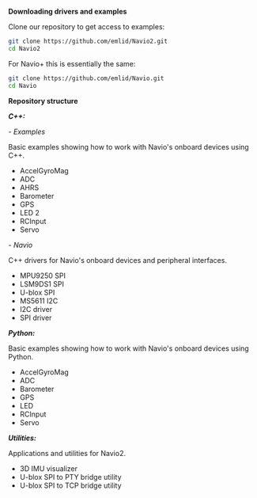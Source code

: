 **Downloading drivers and examples**

Clone our repository to get access to examples:
```bash
git clone https://github.com/emlid/Navio2.git
cd Navio2
```  

For Navio+ this is essentially the same: 

```bash
git clone https://github.com/emlid/Navio.git
cd Navio
```  

**Repository structure**

***C++:***

*- Examples*

Basic examples showing how to work with Navio's onboard devices using C++.

* AccelGyroMag
* ADC
* AHRS
* Barometer
* GPS
* LED 2
* RCInput
* Servo

*- Navio*

C++ drivers for Navio's onboard devices and peripheral interfaces.

* MPU9250 SPI
* LSM9DS1 SPI
* U-blox SPI
* MS5611 I2C
* I2C driver
* SPI driver

***Python:***

Basic examples showing how to work with Navio's onboard devices using Python.

* AccelGyroMag
* ADC
* Barometer
* GPS
* LED
* RCInput
* Servo

***Utilities:***

Applications and utilities for Navio2.

* 3D IMU visualizer
* U-blox SPI to PTY bridge utility
* U-blox SPI to TCP bridge utility
